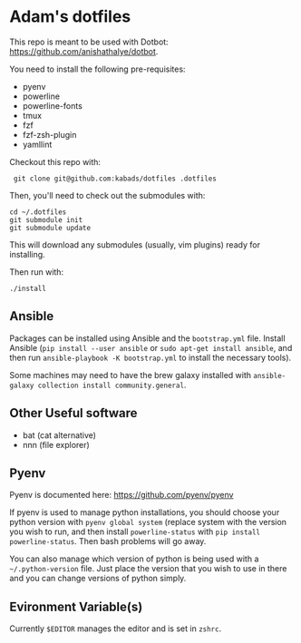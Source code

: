 # Adam's dotfiles

This repo is meant to be used with Dotbot: https://github.com/anishathalye/dotbot. 

You need to install the following pre-requisites:

 - pyenv
 - powerline
 - powerline-fonts
 - tmux
 - fzf
 - fzf-zsh-plugin
 - yamllint 

 Checkout this repo with:

     git clone git@github.com:kabads/dotfiles .dotfiles

Then, you'll need to check out the submodules with:

    cd ~/.dotfiles
    git submodule init
    git submodule update

This will download any submodules (usually, vim plugins) ready for installing. 

Then run with:

    ./install

## Ansible

Packages can be installed using Ansible and the `bootstrap.yml` file. Install Ansible (`pip install --user ansible` or `sudo apt-get install ansible`, and then run `ansible-playbook -K bootstrap.yml` to install the necessary tools).  

Some machines may need to have the brew galaxy installed with `ansible-galaxy collection install community.general`.

## Other Useful software 
- bat (cat alternative)
- nnn (file explorer)

## Pyenv

Pyenv is documented here: https://github.com/pyenv/pyenv

If pyenv is used to manage python installations, you should choose your python version with `pyenv global system` (replace system with the version you wish to run, and then install `powerline-status` with `pip install powerline-status`. Then bash problems will go away.

You can also manage which version of python is being used with a `~/.python-version` file. Just place the version that you wish to use in there and you can change versions of python simply. 

## Evironment Variable(s)

Currently `$EDITOR` manages the editor and is set in `zshrc`.
